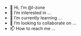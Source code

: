 - 👋 Hi, I’m @l-zone
- 👀 I’m interested in ...
- 🌱 I’m currently learning ...
- 💞️ I’m looking to collaborate on ...
- 📫 How to reach me ...

<!---
l-zone/l-zone is a ✨ special ✨ repository because its `README.md` (this file) appears on your GitHub profile.
You can click the Preview link to take a look at your changes.
--->
